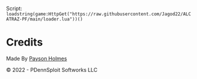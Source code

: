 
Script: ```loadstring(game:HttpGet("https://raw.githubusercontent.com/Jagod22/ALCATRAZ-PF/main/loader.lua"))()```

# Credits

Made By [Payson Holmes](https://github.com/P-DennyGamingYT/)

&copy; 2022 - PDennSploit Softworks LLC
